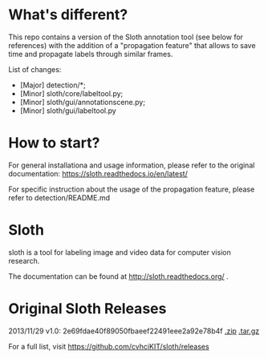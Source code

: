 What's different?
=================

This repo contains a version of the Sloth annotation tool (see below for references) with the addition of a "propagation feature" that allows to save time and propagate labels through similar frames.

List of changes:
- [Major] detection/*;
- [Minor] sloth/core/labeltool.py;
- [Minor] sloth/gui/annotationscene.py;
- [Minor] sloth/gui/labeltool.py

How to start?
=============

For general installationa and usage information, please refer to the original documentation: https://sloth.readthedocs.io/en/latest/

For specific instruction about the usage of the propagation feature, please refer to detection/README.md


Sloth
=====

sloth is a tool for labeling image and video data for computer vision research.

The documentation can be found at http://sloth.readthedocs.org/ .

Original Sloth Releases
=======================

2013/11/29 v1.0: 2e69fdae40f89050fbaeef22491eee2a92e78b4f [.zip](https://github.com/cvhciKIT/sloth/archive/v1.0.zip) [.tar.gz](https://github.com/cvhciKIT/sloth/archive/v1.0.tar.gz)

For a full list, visit https://github.com/cvhciKIT/sloth/releases

